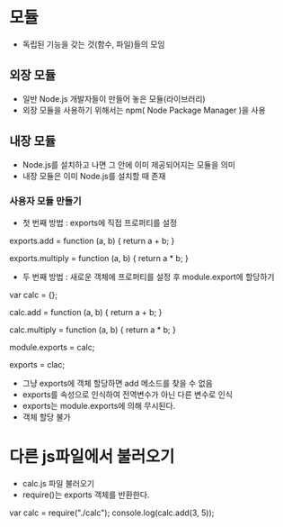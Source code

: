 # 모듈
- 독립된 기능을 갖는 것(함수, 파일)들의 모임

## 외장 모듈
- 일반 Node.js 개발자들이 만들어 놓은 모듈(라이브러리)
- 외장 모듈을 사용하기 위해서는 npm( Node Package Manager )을 사용

## 내장 모듈
- Node.js를 설치하고 나면 그 안에 이미 제공되어지는 모듈을 의미
- 내장 모듈은 이미 Node.js를 설치할 때 존재

### 사용자 모듈 만들기


- 첫 번째 방법 : exports에 직접 프로퍼티를 설정

exports.add = function (a, b) {
    return a + b;
}

exports.multiply = function (a, b) {
    return a * b;
}

- 두 번째 방법 : 새로운 객체에 프로퍼티를 설정 후 module.export에 할당하기


var calc = {};

calc.add = function (a, b) {
    return a + b;
}

calc.multiply = function (a, b) {
    return a * b;
}

module.exports = calc;

exports = clac;

- 그냥 exports에 객체 할당하면 add 메소드를 찾을 수 없음
- exports를 속성으로 인식하여 전역변수가 아닌 다른 변수로 인식
- exports는  module.exports에 의해 무시된다. 
- 객체 할당 불가


# 다른 js파일에서 불러오기

- calc.js 파일 불러오기
- require()는 exports 객체를 반환한다.

var calc = require("./calc");
console.log(calc.add(3, 5));
